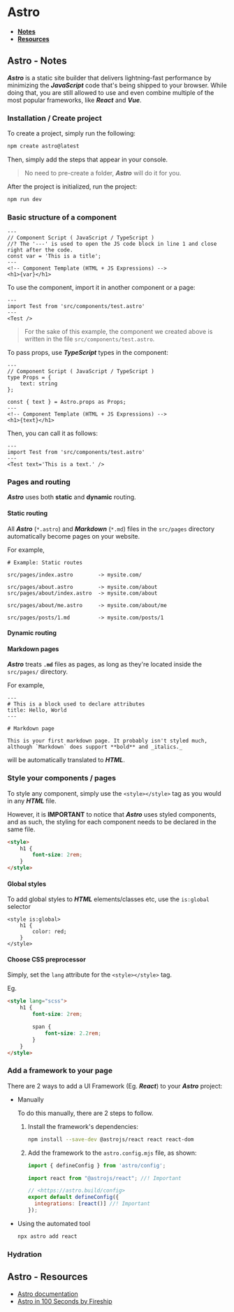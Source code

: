 # Astro

- [**Notes**](#astro---notes)
- [**Resources**](#astro---resources)

## Astro - Notes

***Astro*** is a static site builder that delivers lightning-fast performance by minimizing the ***JavaScript*** code that's being shipped to your browser. While doing that, you are still allowed to use and even combine multiple of the most popular frameworks, like ***React*** and ***Vue***.

### Installation / Create project

To create a project, simply run the following:

```sh
npm create astro@latest
```

Then, simply add the steps that appear in your console.

> No need to pre-create a folder, ***Astro*** will do it for you.

After the project is initialized, run the project:

```sh
npm run dev
```

### Basic structure of a component

```astro
---
// Component Script ( JavaScript / TypeScript )
//? The '---' is used to open the JS code block in line 1 and close right after the code.
const var = 'This is a title';
---
<!-- Component Template (HTML + JS Expressions) -->
<h1>{var}</h1>
```

To use the component, import it in another component or a page:

```astro
---
import Test from 'src/components/test.astro'
---
<Test />
```

> For the sake of this example, the component we created above is written in the file `src/components/test.astro`.

To pass props, use ***TypeScript*** types in the component:

```astro
---
// Component Script ( JavaScript / TypeScript )
type Props = {
    text: string
};

const { text } = Astro.props as Props;
---
<!-- Component Template (HTML + JS Expressions) -->
<h1>{text}</h1>
```

Then, you can call it as follows:

```astro
---
import Test from 'src/components/test.astro'
---
<Test text='This is a text.' />
```

### Pages and routing

***Astro*** uses both **static** and **dynamic** routing.

#### Static routing

All ***Astro*** (`*.astro`) and ***Markdown*** (`*.md`) files in the `src/pages` directory automatically become pages on your website.

For example,

```text
# Example: Static routes

src/pages/index.astro        -> mysite.com/

src/pages/about.astro        -> mysite.com/about
src/pages/about/index.astro  -> mysite.com/about

src/pages/about/me.astro     -> mysite.com/about/me

src/pages/posts/1.md         -> mysite.com/posts/1
```

#### Dynamic routing

<!-- TODO -->

#### Markdown pages

***Astro*** treats **`.md`** files as pages, as long as they're located inside the `src/pages/` directory.

For example,

```astro
---
# This is a block used to declare attributes
title: Hello, World
---

# Markdown page

This is your first markdown page. It probably isn't styled much, although `Markdown` does support **bold** and _italics._
```

will be automatically translated to ***HTML***.

### Style your components / pages

To style any component, simply use the `<style></style>` tag as you would in any ***HTML*** file.

However, it is **IMPORTANT** to notice that ***Astro*** uses styled components, and as such, the styling for each component needs to be declared in the same file.

```html
<style>
    h1 {
        font-size: 2rem;
    }
</style>
```

#### Global styles

To add global styles to ***HTML*** elements/classes etc, use the `is:global` selector

```astro
<style is:global>
    h1 {
        color: red;
    }
</style>
```

#### Choose CSS preprocessor

Simply, set the `lang` attribute for the `<style></style>` tag.

Eg.

```html
<style lang="scss">
    h1 {
        font-size: 2rem;

        span {
            font-size: 2.2rem;
        }
    }
</style>
```

### Add a framework to your page

There are 2 ways to add a UI Framework (Eg. ***React***) to your ***Astro*** project:

- Manually

  To do this manually, there are 2 steps to follow.

  1. Install the framework's dependencies:

     ```sh
     npm install --save-dev @astrojs/react react react-dom
     ```

  2. Add the framework to the `astro.config.mjs` file, as shown:

     ```mjs
     import { defineConfig } from 'astro/config';

     import react from "@astrojs/react"; //! Important

     // <https://astro.build/config>
     export default defineConfig({
       integrations: [react()] //! Important
     });
     ```

- Using the automated tool

  ```sh
  npx astro add react
  ```

### Hydration

<!-- TODO -->

## Astro - Resources

- [Astro documentation](https://docs.astro.build)
- [Astro in 100 Seconds by Fireship](https://youtu.be/dsTXcSeAZq8)
